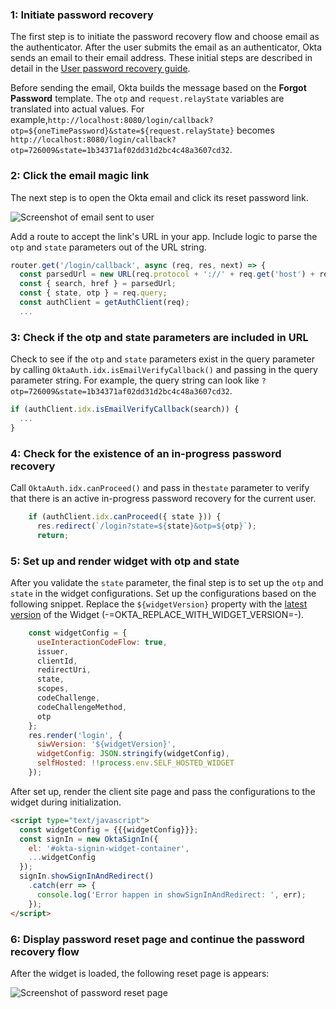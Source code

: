 ### 1: Initiate password recovery

The first step is to initiate the password recovery flow and choose email as the authenticator. After the user submits the email as an authenticator, Okta sends an email to their email address. These initial steps are described in detail in the [User password recovery guide](/docs/guides/oie-embedded-sdk-use-case-pwd-recovery-mfa/nodejs/main/).

Before sending the email, Okta builds the message based on the **Forgot Password** template. The `otp` and `request.relayState` variables are translated into actual values. For example,`http://localhost:8080/login/callback?otp=${oneTimePassword}&state=${request.relayState}` becomes `http://localhost:8080/login/callback?otp=726009&state=1b34371af02dd31d2bc4c48a3607cd32`.

### 2: Click the email magic link

The next step is to open the Okta email and click its reset password link.

<div class="common-image-format">

![Screenshot of email sent to user](/img/advanced-use-cases/custom-pwd-recovery-custom-email.png)

</div>

Add a route to accept the link's URL in your app. Include logic to parse the `otp` and `state` parameters out of the URL string.

```javascript
router.get('/login/callback', async (req, res, next) => {
  const parsedUrl = new URL(req.protocol + '://' + req.get('host') + req.originalUrl);
  const { search, href } = parsedUrl;
  const { state, otp } = req.query;
  const authClient = getAuthClient(req);
  ...
```

### 3: Check if the otp and state parameters are included in URL

Check to see if the `otp` and `state` parameters exist in the query parameter by calling `OktaAuth.idx.isEmailVerifyCallback()` and passing in the query parameter string. For example, the query string can look like `?otp=726009&state=1b34371af02dd31d2bc4c48a3607cd32`.

```javascript
if (authClient.idx.isEmailVerifyCallback(search)) {
  ...
}
```

### 4: Check for the existence of an in-progress password recovery

Call `OktaAuth.idx.canProceed()` and pass in the`state` parameter to verify that there is an active in-progress password recovery for the current user.

```javascript
    if (authClient.idx.canProceed({ state })) {
      res.redirect(`/login?state=${state}&otp=${otp}`);
      return;
```

### 5: Set up and render widget with otp and state

After you validate the `state` parameter, the final step is to set up the `otp` and `state` in the widget configurations. Set up the configurations based on the following snippet. Replace the `${widgetVersion}` property with the [latest version](https://github.com/okta/okta-signin-widget/releases/) of the Widget (-=OKTA_REPLACE_WITH_WIDGET_VERSION=-).

```javascript
    const widgetConfig = {
      useInteractionCodeFlow: true,
      issuer,
      clientId,
      redirectUri,
      state,
      scopes,
      codeChallenge,
      codeChallengeMethod,
      otp
    };
    res.render('login', {
      siwVersion: '${widgetVersion}',
      widgetConfig: JSON.stringify(widgetConfig),
      selfHosted: !!process.env.SELF_HOSTED_WIDGET
    });
```

After set up, render the client site page and pass the configurations to the widget during initialization.

```html
<script type="text/javascript">
  const widgetConfig = {{{widgetConfig}}};
  const signIn = new OktaSignIn({
    el: '#okta-signin-widget-container',
    ...widgetConfig
  });
  signIn.showSignInAndRedirect()
    .catch(err => {
      console.log('Error happen in showSignInAndRedirect: ', err);
    });
</script>
```

### 6: Display password reset page and continue the password recovery flow

After the widget is loaded, the following reset page is appears:

<div class="common-image-format bordered-image">

![Screenshot of password reset page](/img/advanced-use-cases/custom-pwd-recovery-custom-siw-reset-pwd-page.png)

</div>
